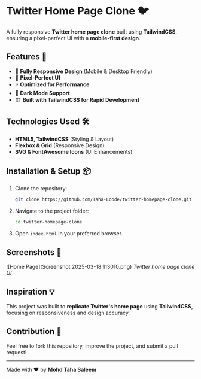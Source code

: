 # Twitter Home Page Clone 🐦

A fully responsive **Twitter home page clone** built using **TailwindCSS**, ensuring a pixel-perfect UI with a **mobile-first design**.

## Features 🚀

- 📱 **Fully Responsive Design** (Mobile & Desktop Friendly)
- 🎨 **Pixel-Perfect UI**
- ⚡ **Optimized for Performance**
- 🌙 **Dark Mode Support**
- 🏗 **Built with TailwindCSS for Rapid Development**

## Technologies Used 🛠

- **HTML5, TailwindCSS** (Styling & Layout)
- **Flexbox & Grid** (Responsive Design)
- **SVG & FontAwesome Icons** (UI Enhancements)

## Installation & Setup 📦

1. Clone the repository:
   ```sh
   git clone https://github.com/Taha-Lcode/twitter-homepage-clone.git
   ```
2. Navigate to the project folder:
   ```sh
   cd twitter-homepage-clone
   ```
3. Open `index.html` in your preferred browser.

## Screenshots 📸

![Home Page](Screenshot 2025-03-18 113010.png)
*Twitter home page clone UI*

## Inspiration 💡

This project was built to **replicate Twitter's home page** using **TailwindCSS**, focusing on responsiveness and design accuracy.

## Contribution 🤝

Feel free to fork this repository, improve the project, and submit a pull request!

---

Made with ❤️ by **Mohd Taha Saleem**

